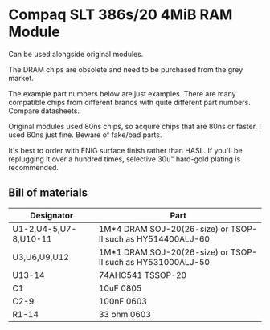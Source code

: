 # Compaq SLT 386s/20 4MiB RAM Module

Can be used alongside original modules.

The DRAM chips are obsolete and need to be purchased from the grey market.

The example part numbers below are just examples. There are many compatible chips from different brands with quite different part numbers. Compare datasheets.

Original modules used 80ns chips, so acquire chips that are 80ns or faster. I used 60ns just fine. Beware of fake/bad parts.

It's best to order with ENIG surface finish rather than HASL. If you'll be replugging it over a hundred times, selective 30u" hard-gold plating is recommended.

## Bill of materials
Designator|Part
---|---
U1-2,U4-5,U7-8,U10-11|1M*4 DRAM SOJ-20(26-size) or TSOP-II such as HY514400ALJ-60
U3,U6,U9,U12|1M*1 DRAM SOJ-20(26-size) or TSOP-II such as HY531000ALJ-50
U13-14|74AHC541 TSSOP-20
C1|10uF 0805
C2-9|100nF 0603
R1-14|33 ohm 0603
